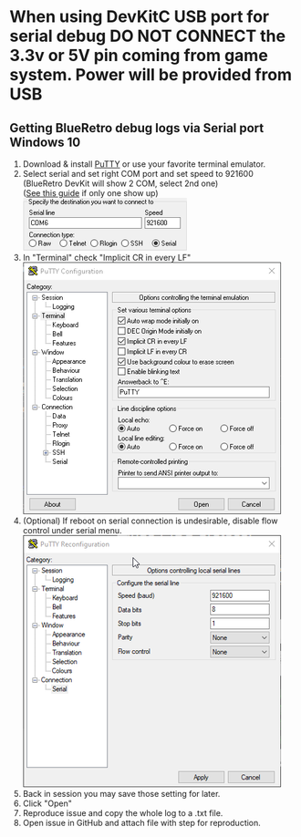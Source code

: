 # **When using DevKitC USB port for serial debug DO NOT CONNECT the 3.3v or 5V pin coming from game system. Power will be provided from USB**

## Getting BlueRetro debug logs via Serial port Windows 10
1. Download & install [PuTTY](https://www.chiark.greenend.org.uk/~sgtatham/putty/latest.html) or use your favorite terminal emulator.
2. Select serial and set right COM port and set speed to 921600\
   (BlueRetro DevKit will show 2 COM, select 2nd one)\
   ([See this guide](https://github.com/darthcloud/BlueRetro/wiki/Missing-2nd-COM-port-Win10-BlueRetro-DevKit-fix) if only one show up)
![](img/putty_lRphcbP80S.png)
3. In "Terminal" check "Implicit CR in every LF"\
![](img/putty_rU4TrkHm7S.png)
4. (Optional) If reboot on serial connection is undesirable, disable flow control under serial menu.\
![](img/putty_dsuoK5lVJ7.png)
5. Back in session you may save those setting for later.
6. Click "Open"
7. Reproduce issue and copy the whole log to a .txt file.
8. Open issue in GitHub and attach file with step for reproduction.